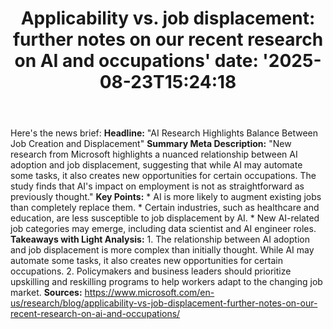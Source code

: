 ﻿---
title: "Applicability vs. job displacement: further notes on our recent research on AI and occupations'
date: '2025-08-23T15:24:18"
category: "Markets"
summary: ""
slug: "applicability vs job displacement further notes on our recen"
source_urls:
  - "https://www.microsoft.com/en-us/research/blog/applicability-vs-job-displacement-further-notes-on-our-recent-research-on-ai-and-occupations/"
seo:
  title: "Applicability vs. job displacement: further notes on our recent research on AI and occupations | Hash n Hedge'
  description: '"
  keywords: ["news", "markets", "brief"]
---
Here's the news brief:  **Headline:** "AI Research Highlights Balance Between Job Creation and Displacement"  **Summary Meta Description:** "New research from Microsoft highlights a nuanced relationship between AI adoption and job displacement, suggesting that while AI may automate some tasks, it also creates new opportunities for certain occupations. The study finds that AI's impact on employment is not as straightforward as previously thought."  **Key Points:**  * AI is more likely to augment existing jobs than completely replace them. * Certain industries, such as healthcare and education, are less susceptible to job displacement by AI. * New AI-related job categories may emerge, including data scientist and AI engineer roles.  **Takeaways with Light Analysis:**  1. The relationship between AI adoption and job displacement is more complex than initially thought. While AI may automate some tasks, it also creates new opportunities for certain occupations. 2. Policymakers and business leaders should prioritize upskilling and reskilling programs to help workers adapt to the changing job market.  **Sources:** https://www.microsoft.com/en-us/research/blog/applicability-vs-job-displacement-further-notes-on-our-recent-research-on-ai-and-occupations/ 
